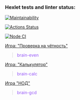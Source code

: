 ### Hexlet tests and linter status:

[![Maintainability](https://api.codeclimate.com/v1/badges/a99a88d28ad37a79dbf6/maintainability)](https://codeclimate.com/github/codeclimate/codeclimate/maintainability)

[![Actions Status](https://github.com/ruslanmust/frontend-project-lvl1/workflows/hexlet-check/badge.svg)](https://github.com/ruslanmust/frontend-project-lvl1/actions)

[![Node CI](https://github.com/ruslanmust/frontend-project-lvl1/actions/workflows/nodejs.yml/badge.svg)](https://github.com/ruslanmust/frontend-project-lvl1/actions)

[Игра: "Проверка на чётность"](https://asciinema.org/a/83vZKt0nuahwb0bNCcAmndfD7) 
><span style = "color: #9555F9">brain-even<span>

[Игра: "Калькулятор"](https://asciinema.org/a/qnZbfmKwU8Fqa41cCmGwapyW2)
><span style = "color: #9555F9">brain-calc<span>

[Игра "НОД"](https://asciinema.org/a/ORFwlvo8iMU997qZPe43ecyg)
><span style = "color: #9555F9">brain-gcd<span>
